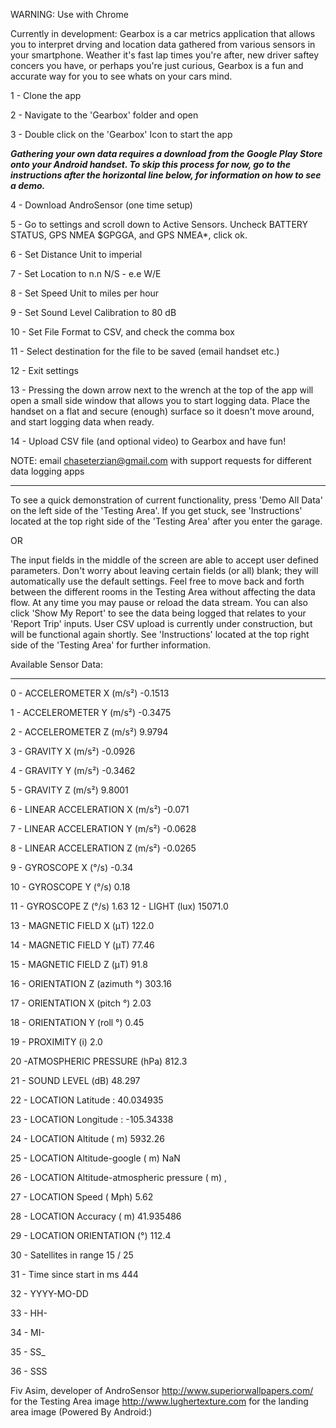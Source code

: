 WARNING: Use with Chrome

Currently in development: Gearbox is a car metrics application that allows you to interpret drving and location data gathered from various sensors in your smartphone. Weather it's fast lap times you're after, new driver saftey concers you have, or perhaps you're just curious, Gearbox is a fun and accurate way for you to see whats on your cars mind.

1 - Clone the app

2 - Navigate to the 'Gearbox' folder and open

3 - Double click on the 'Gearbox' Icon to start the app

***Gathering your own data requires a download from the Google Play Store onto your Android handset. To skip this process for now, go to the instructions after the horizontal line below, for information on how to see a demo.***

4 - Download AndroSensor (one time setup)

5 - Go to settings and scroll down to Active Sensors.  Uncheck BATTERY STATUS, GPS NMEA $GPGGA, and GPS NMEA*, click ok.

6 - Set Distance Unit to imperial

7 - Set Location to n.n N/S - e.e W/E

8 - Set Speed Unit to miles per hour

9 - Set Sound Level Calibration to 80 dB

10 - Set File Format to CSV, and check the comma box

11 - Select destination for the file to be saved (email handset etc.)

12 - Exit settings

13 - Pressing the down arrow next to the wrench at the top of the app will open a small side window that allows you to start logging data.  Place the handset on a flat and secure (enough) surface so it doesn't move around, and start logging data when ready.

14 - Upload CSV file (and optional video) to Gearbox and have fun! 

NOTE: email chaseterzian@gmail.com with support requests for different data logging apps
____________________________________________________

To see a quick demonstration of current functionality, press 'Demo All Data' on the left side of the 'Testing Area'. If you get stuck, see 'Instructions' located at the top right side of the 'Testing Area' after you enter the garage.

OR

The input fields in the middle of the screen are able to accept user defined parameters. Don't worry about leaving certain fields (or all) blank; they will automatically use the default settings. Feel free to move back and forth between the different rooms in the Testing Area without affecting the data flow.  At any time you may pause or reload the data stream. You can also click 'Show My Report' to see the data being logged that relates to your 'Report Trip' inputs. User CSV upload is currently under construction, but will be functional again shortly. See 'Instructions' located at the top right side of the 'Testing Area' for further information.

Available Sensor Data:
_____________________

0 - ACCELEROMETER X (m/s²)
-0.1513

1 - ACCELEROMETER Y (m/s²)
-0.3475

2 - ACCELEROMETER Z (m/s²)
9.9794

3 - GRAVITY X (m/s²)
-0.0926

4 - GRAVITY Y (m/s²)
-0.3462

5 - GRAVITY Z (m/s²)
9.8001

6 - LINEAR ACCELERATION X (m/s²)
-0.071

7 - LINEAR ACCELERATION Y (m/s²)
-0.0628

8 - LINEAR ACCELERATION Z (m/s²)
-0.0265

9 - GYROSCOPE X (°/s)
-0.34

10 - GYROSCOPE Y (°/s)
0.18

11 -  GYROSCOPE Z (°/s)
1.63
12 - LIGHT (lux)
15071.0

13 - MAGNETIC FIELD X (μT)
122.0

14 - MAGNETIC FIELD Y (μT)
77.46

15 - MAGNETIC FIELD Z (μT)
91.8

16 - ORIENTATION Z (azimuth °)
303.16

17 - ORIENTATION X (pitch °)
2.03

18 - ORIENTATION Y (roll °)
0.45

19 - PROXIMITY (i)
2.0

20 -ATMOSPHERIC PRESSURE (hPa)
812.3

21 - SOUND LEVEL (dB)
48.297

22 - LOCATION Latitude :
40.034935

23 - LOCATION Longitude :
-105.34338

24 - LOCATION Altitude ( m)
5932.26

25 - LOCATION Altitude-google ( m)
NaN

26 - LOCATION Altitude-atmospheric pressure ( m)
,

27 - LOCATION Speed ( Mph)
5.62

28 - LOCATION Accuracy ( m)
41.935486

29 - LOCATION ORIENTATION (°)
112.4

30 - Satellites in range
15 / 25

31 - Time since start in ms
444

32 - YYYY-MO-DD

33 - HH-

34 - MI-

35 - SS_

36 - SSS

Fiv Asim, developer of AndroSensor
http://www.superiorwallpapers.com/ for the Testing Area image
http://www.lughertexture.com for the landing area image
(Powered By Android:)